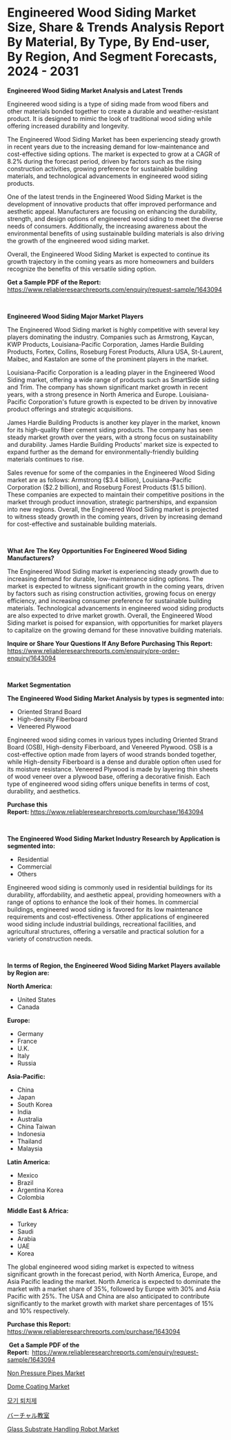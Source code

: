 <p><h1>Engineered Wood Siding Market Size, Share & Trends Analysis Report By Material, By Type, By End-user, By Region, And Segment Forecasts, 2024 - 2031</h1></p><p><strong>Engineered Wood Siding Market Analysis and Latest Trends</strong></p>
<p><p>Engineered wood siding is a type of siding made from wood fibers and other materials bonded together to create a durable and weather-resistant product. It is designed to mimic the look of traditional wood siding while offering increased durability and longevity.</p><p>The Engineered Wood Siding Market has been experiencing steady growth in recent years due to the increasing demand for low-maintenance and cost-effective siding options. The market is expected to grow at a CAGR of 8.2% during the forecast period, driven by factors such as the rising construction activities, growing preference for sustainable building materials, and technological advancements in engineered wood siding products.</p><p>One of the latest trends in the Engineered Wood Siding Market is the development of innovative products that offer improved performance and aesthetic appeal. Manufacturers are focusing on enhancing the durability, strength, and design options of engineered wood siding to meet the diverse needs of consumers. Additionally, the increasing awareness about the environmental benefits of using sustainable building materials is also driving the growth of the engineered wood siding market.</p><p>Overall, the Engineered Wood Siding Market is expected to continue its growth trajectory in the coming years as more homeowners and builders recognize the benefits of this versatile siding option.</p></p>
<p><strong>Get a Sample PDF of the Report:&nbsp;</strong> <a href="https://www.reliableresearchreports.com/enquiry/request-sample/1643094">https://www.reliableresearchreports.com/enquiry/request-sample/1643094</a></p>
<p>&nbsp;</p>
<p><strong>Engineered Wood Siding Major Market Players</strong></p>
<p><p>The Engineered Wood Siding market is highly competitive with several key players dominating the industry. Companies such as Armstrong, Kaycan, KWP Products, Louisiana-Pacific Corporation, James Hardie Building Products, Fortex, Collins, Roseburg Forest Products, Allura USA, St-Laurent, Maibec, and Kastalon are some of the prominent players in the market.</p><p>Louisiana-Pacific Corporation is a leading player in the Engineered Wood Siding market, offering a wide range of products such as SmartSide siding and Trim. The company has shown significant market growth in recent years, with a strong presence in North America and Europe. Louisiana-Pacific Corporation's future growth is expected to be driven by innovative product offerings and strategic acquisitions.</p><p>James Hardie Building Products is another key player in the market, known for its high-quality fiber cement siding products. The company has seen steady market growth over the years, with a strong focus on sustainability and durability. James Hardie Building Products' market size is expected to expand further as the demand for environmentally-friendly building materials continues to rise.</p><p>Sales revenue for some of the companies in the Engineered Wood Siding market are as follows: Armstrong ($3.4 billion), Louisiana-Pacific Corporation ($2.2 billion), and Roseburg Forest Products ($1.5 billion). These companies are expected to maintain their competitive positions in the market through product innovation, strategic partnerships, and expansion into new regions. Overall, the Engineered Wood Siding market is projected to witness steady growth in the coming years, driven by increasing demand for cost-effective and sustainable building materials.</p></p>
<p>&nbsp;</p>
<p><strong>What Are The Key Opportunities For Engineered Wood Siding Manufacturers?</strong></p>
<p><p>The Engineered Wood Siding market is experiencing steady growth due to increasing demand for durable, low-maintenance siding options. The market is expected to witness significant growth in the coming years, driven by factors such as rising construction activities, growing focus on energy efficiency, and increasing consumer preference for sustainable building materials. Technological advancements in engineered wood siding products are also expected to drive market growth. Overall, the Engineered Wood Siding market is poised for expansion, with opportunities for market players to capitalize on the growing demand for these innovative building materials.</p></p>
<p><strong>Inquire or Share Your Questions If Any Before Purchasing This Report:</strong> <a href="https://www.reliableresearchreports.com/enquiry/pre-order-enquiry/1643094">https://www.reliableresearchreports.com/enquiry/pre-order-enquiry/1643094</a></p>
<p>&nbsp;</p>
<p><strong>Market Segmentation</strong></p>
<p><strong>The Engineered Wood Siding Market Analysis by types is segmented into:</strong></p>
<p><ul><li>Oriented Strand Board</li><li>High-density Fiberboard</li><li>Veneered Plywood</li></ul></p>
<p><p>Engineered wood siding comes in various types including Oriented Strand Board (OSB), High-density Fiberboard, and Veneered Plywood. OSB is a cost-effective option made from layers of wood strands bonded together, while High-density Fiberboard is a dense and durable option often used for its moisture resistance. Veneered Plywood is made by layering thin sheets of wood veneer over a plywood base, offering a decorative finish. Each type of engineered wood siding offers unique benefits in terms of cost, durability, and aesthetics.</p></p>
<p><strong>Purchase this Report:&nbsp;</strong><a href="https://www.reliableresearchreports.com/purchase/1643094">https://www.reliableresearchreports.com/purchase/1643094</a></p>
<p>&nbsp;</p>
<p><strong>The Engineered Wood Siding Market Industry Research by Application is segmented into:</strong></p>
<p><ul><li>Residential</li><li>Commercial</li><li>Others</li></ul></p>
<p><p>Engineered wood siding is commonly used in residential buildings for its durability, affordability, and aesthetic appeal, providing homeowners with a range of options to enhance the look of their homes. In commercial buildings, engineered wood siding is favored for its low maintenance requirements and cost-effectiveness. Other applications of engineered wood siding include industrial buildings, recreational facilities, and agricultural structures, offering a versatile and practical solution for a variety of construction needs.</p></p>
<p>&nbsp;</p>
<p><strong>In terms of Region, the Engineered Wood Siding Market Players available by Region are:</strong></p>
<p>
    <p> <strong> North America: </strong>
        <ul>
            <li>United States</li>
            <li>Canada</li>
        </ul>
        </p> 
    <p> <strong> Europe: </strong>
        <ul>
            <li>Germany</li>
            <li>France</li>
            <li>U.K.</li>
            <li>Italy</li>
            <li>Russia</li>
        </ul>
        </p> 
    <p> <strong> Asia-Pacific: </strong>
        <ul>
            <li>China</li>
            <li>Japan</li>
            <li>South Korea</li>
            <li>India</li>
            <li>Australia</li>
            <li>China Taiwan</li>
            <li>Indonesia</li>
            <li>Thailand</li>
            <li>Malaysia</li>
        </ul>
        </p> 
    <p> <strong> Latin America: </strong>
        <ul>
            <li>Mexico</li>
            <li>Brazil</li>
            <li>Argentina Korea</li>
            <li>Colombia</li>
        </ul>
        </p> 
    <p> <strong> Middle East & Africa: </strong>
        <ul>
            <li>Turkey</li>
            <li>Saudi</li>
            <li>Arabia</li>
            <li>UAE</li>
            <li>Korea</li>
        </ul>
    </p>
    </p>
<p><p>The global engineered wood siding market is expected to witness significant growth in the forecast period, with North America, Europe, and Asia Pacific leading the market. North America is expected to dominate the market with a market share of 35%, followed by Europe with 30% and Asia Pacific with 25%. The USA and China are also anticipated to contribute significantly to the market growth with market share percentages of 15% and 10% respectively.</p></p>
<p><strong>Purchase this Report: </strong><a href="https://www.reliableresearchreports.com/purchase/1643094">https://www.reliableresearchreports.com/purchase/1643094</a></p>
<p>&nbsp;<strong>Get a Sample PDF of the Report:&nbsp;&nbsp;</strong><a href="https://www.reliableresearchreports.com/enquiry/request-sample/1643094">https://www.reliableresearchreports.com/enquiry/request-sample/1643094</a></p>
<p><strong></strong></p>
<p><p><a href="https://github.com/derrinmiltonellis35gcl/Market-Research-Report-List-1/blob/main/non-pressure-pipes-market.md">Non Pressure Pipes Market</a></p><p><a href="https://github.com/Chiragrp22/Market-Research-Report-List-3/blob/main/dome-coating-market.md">Dome Coating Market</a></p><p><a href="https://github.com/bunxhcci35271755/Market-Research-Report-List-1/blob/main/2659127192370.md">모기 퇴치제</a></p><p><a href="https://github.com/hwbcz413288296/Market-Research-Report-List-1/blob/main/9610773192556.md">バーチャル教室</a></p><p><a href="https://issuu.com/reportprime-2/docs/glass-substrate-handling-robot-market-size-2030.pp">Glass Substrate Handling Robot Market</a></p></p>